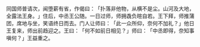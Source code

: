 同国师普请次，闻堕薪有省，作偈曰：​「扑落非他物，从横不是尘。山河及大地，全露法王身。​」住后，中丞王公随。一日过师，师拥毳负暄自若。王下拜，师推蒲团，席地与坐，笑语终日而去。门人让师曰：​「此一众所仰，奈何不加礼？​」他日王复来，师出前趋迎之。王曰：​「何不如前日相见？​」师曰：​「中丞即得，奈知事嗔何？​」王益重之。